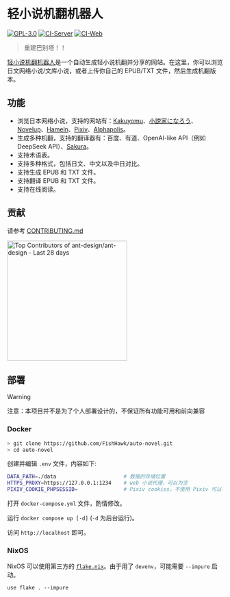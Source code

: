 # 轻小说机翻机器人

[![GPL-3.0](https://img.shields.io/github/license/FishHawk/auto-novel)](https://github.com/FishHawk/auto-novel#license)
[![CI-Server](https://github.com/FishHawk/auto-novel/workflows/CI-Server/badge.svg)](https://github.com/FishHawk/auto-novel/actions/workflows/CI-Server.yml)
[![CI-Web](https://github.com/FishHawk/auto-novel/workflows/CI-Web/badge.svg)](https://github.com/FishHawk/auto-novel/actions/workflows/CI-Web.yml)

> 重建巴别塔！！

[轻小说机翻机器人](https://books.fishhawk.top/)是一个自动生成轻小说机翻并分享的网站。在这里，你可以浏览日文网络小说/文库小说，或者上传你自己的 EPUB/TXT 文件，然后生成机翻版本。

## 功能

- 浏览日本网络小说，支持的网站有：[Kakuyomu](https://kakuyomu.jp/)、[小説家になろう](https://syosetu.com/)、[Novelup](https://novelup.plus/)、[Hameln](https://syosetu.org/)、[Pixiv](https://www.pixiv.net/)、[Alphapolis](https://www.alphapolis.co.jp/)。
- 生成多种机翻，支持的翻译器有：百度、有道、OpenAI-like API（例如 DeepSeek API）、[Sakura](https://huggingface.co/SakuraLLM/Sakura-14B-Qwen2.5-v1.0-GGUF)。
- 支持术语表。
- 支持多种格式，包括日文、中文以及中日对比。
- 支持生成 EPUB 和 TXT 文件。
- 支持翻译 EPUB 和 TXT 文件。
- 支持在线阅读。

## 贡献

请参考 [CONTRIBUTING.md](https://github.com/FishHawk/auto-novel/blob/main/CONTRIBUTING.md)

<a href="https://next.ossinsight.io/widgets/official/compose-recent-top-contributors?repo_id=559577341" target="_blank" style="display: block" align="left">
  <picture>
    <source media="(prefers-color-scheme: dark)" srcset="https://next.ossinsight.io/widgets/official/compose-recent-top-contributors/thumbnail.png?repo_id=559577341&image_size=auto&color_scheme=dark" width="280">
    <img alt="Top Contributors of ant-design/ant-design - Last 28 days" src="https://next.ossinsight.io/widgets/official/compose-recent-top-contributors/thumbnail.png?repo_id=559577341&image_size=auto&color_scheme=light" width="280">
  </picture>
</a>

## 部署

> [!WARNING]
> 注意：本项目并不是为了个人部署设计的，不保证所有功能可用和前向兼容

### Docker

```bash
> git clone https://github.com/FishHawk/auto-novel.git
> cd auto-novel
```

创建并编辑 `.env` 文件，内容如下:

```bash
DATA_PATH=./data                      # 数据的存储位置
HTTPS_PROXY=https://127.0.0.1:1234    # web 小说代理，可以为空
PIXIV_COOKIE_PHPSESSID=               # Pixiv cookies，不使用 Pixiv 可以不填
```

打开 `docker-compose.yml` 文件，酌情修改。

运行 `docker compose up [-d]` (`-d` 为后台运行)。

访问 `http://localhost` 即可。

### NixOS

NixOS 可以使用第三方的 [`flake.nix`](https://gist.github.com/kurikomoe/9dd60f9613e0b8f75c137779d223da4f)。由于用了 `devenv`，可能需要 `--impure` 启动。

```envrc
use flake . --impure
```
